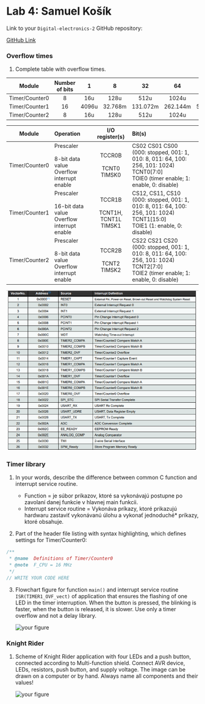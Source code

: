 # Lab 4: Samuel Košík

Link to your `Digital-electronics-2` GitHub repository:

   [GitHub Link](https://github.com/amwellius/Digital-electronics-2)




### Overflow times

1. Complete table with overflow times.

| **Module** | **Number of bits** | **1** | **8** | **32** | **64** | **128** | **256** | **1024** |
| :-: | :-: | :-: | :-: | :-: | :-: | :-: | :-: | :-: |
| Timer/Counter0 | 8  | 16u | 128u | 512u | 1024u | 2048u | 4096u | 16.384m |
| Timer/Counter1 | 16 | 4096u | 32.768m | 131.072m | 262.144m | 524.288m | 1048.576m | 4194.304m |
| Timer/Counter2 | 8  | 16u | 128u | 512u | 1024u | 2048u | 4096u | 16.384m |

| **Module** | **Operation** | **I/O register(s)** | **Bit(s)** |
| :-: | :-- | :-: | :-- |
| Timer/Counter0 | Prescaler<br><br>8-bit data value<br>Overflow interrupt enable | TCCR0B<br><br>TCNT0<br>TIMSK0 | CS02 CS01 CS00<br>(000: stopped, 001: 1, 010: 8, 011: 64, 100: 256, 101: 1024)<br>TCNT0[7:0]<br>TOIE0 (timer enable; 1: enable, 0: disable) |
| Timer/Counter1 | Prescaler<br><br>16-bit data value<br>Overflow interrupt enable | TCCR1B<br><br>TCNT1H, TCNT1L<br>TIMSK1 | CS12, CS11, CS10<br>(000: stopped, 001: 1, 010: 8, 011: 64, 100: 256, 101: 1024)<br>TCNT1[15:0]<br>TOIE1 (1: enable, 0: disable) |
| Timer/Counter2 | Prescaler<br><br>8-bit data value<br>Overflow interrupt enable | TCCR2B<br><br>TCNT2<br>TIMSK2 | CS22 CS21 CS20<br>(000: stopped, 001: 1, 010: 8, 011: 64, 100: 256, 101: 1024)<br>TCNT2[7:0]<br>TOIE2 (timer enable; 1: enable, 0: disable) |

   ![](images/1_0.PNG)



### Timer library

1. In your words, describe the difference between common C function and interrupt service routine.
   * Function = je súbor príkazov, ktoré sa vykonávajú postupne po zavolaní danej funkcie v hlavnej main funkcii.
   * Interrupt service routine = Vykonáva príkazy, ktoré prikazujú hardwaru zastaviť vykonávanú úlohu a vykonať jednoduché* príkazy, ktoré obsahuje.

2. Part of the header file listing with syntax highlighting, which defines settings for Timer/Counter0:

```c
/**
 * @name  Definitions of Timer/Counter0
 * @note  F_CPU = 16 MHz
 */
// WRITE YOUR CODE HERE
```

3. Flowchart figure for function `main()` and interrupt service routine `ISR(TIMER1_OVF_vect)` of application that ensures the flashing of one LED in the timer interruption. When the button is pressed, the blinking is faster, when the button is released, it is slower. Use only a timer overflow and not a delay library.

   ![your figure]()


### Knight Rider

1. Scheme of Knight Rider application with four LEDs and a push button, connected according to Multi-function shield. Connect AVR device, LEDs, resistors, push button, and supply voltage. The image can be drawn on a computer or by hand. Always name all components and their values!

   ![your figure]()
